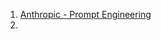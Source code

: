 1. [Anthropic - Prompt Engineering](https://docs.anthropic.com/en/docs/build-with-claude/prompt-engineering/overview)
2. 